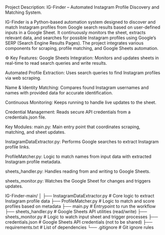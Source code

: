 Project Description: IG-Finder – Automated Instagram Profile Discovery and Matching System.

IG-Finder is a Python-based automation system designed to discover and match Instagram profiles from Google search results based on user-defined inputs in a Google Sheet. It continuously monitors the sheet, extracts relevant data, and searches for possible Instagram profiles using Google’s SERP (Search Engine Results Pages). The project integrates various components for scraping, profile matching, and Google Sheets automation.

⚙️ Key Features:
Google Sheets Integration: Monitors and updates sheets in real-time to read search queries and write results.

Automated Profile Extraction: Uses search queries to find Instagram profiles via web scraping.

Name & Identity Matching: Compares found Instagram usernames and names with provided data for accurate identification.

Continuous Monitoring: Keeps running to handle live updates to the sheet.

Credential Management: Reads secure API credentials from a credentials.json file.


Key Modules:
main.py: Main entry point that coordinates scraping, matching, and sheet updates.

InstagramDataExtractor.py: Performs Google searches to extract Instagram profile links.

ProfileMatcher.py: Logic to match names from input data with extracted Instagram profile metadata.

sheets_handler.py: Handles reading from and writing to Google Sheets.

sheets_monitor.py: Watches the Google Sheet for changes and triggers updates.


IG-Finder-main/
│
├── InstagramDataExtractor.py   # Core logic to extract Instagram profile data
├── ProfileMatcher.py           # Logic to match and score profiles based on metadata
├── main.py                     # Entrypoint to run the workflow
├── sheets_handler.py           # Google Sheets API utilities (read/write)
├── sheets_monitor.py           # Logic to watch input sheet and trigger processes
├── credentials.json            # Google Sheets API credentials (not to be shared)
├── requirements.txt            # List of dependencies
└── .gitignore                  # Git ignore rules






